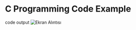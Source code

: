 #  C Programming Code Example
code output
![Ekran Alıntısı](https://user-images.githubusercontent.com/74559407/160681065-9e5d5b18-fa98-484b-b313-2f900cbb9613.PNG)
